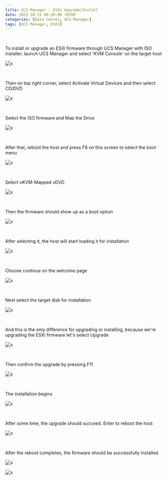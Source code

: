 ```yaml
---
title: UCS Manager - ESXi Upgrade/Install
date: 2023-10-15 08:30:00 +0700
categories: [Data Center, UCS Manager]
tags: [UCS Manager, ESXi]
---
```


<br>

To install or upgrade an ESXi firmware through UCS Manager with ISO installer, launch UCS Manager and select 'KVM Console' on the target host

![x](/static/2023-10-15-ucsm-esxi/01.png)

<br>

Then on top right corner, select Activate Virtual Devices and then select CD/DVD

![x](/static/2023-10-15-ucsm-esxi/02.png)

<br>

Select the ISO firmware and Map the Drive

![x](/static/2023-10-15-ucsm-esxi/03.png)

<br>

After that, reboot the host and press F6 on this screen to select the boot menu

![x](/static/2023-10-15-ucsm-esxi/04.png)

<br>

Select vKVM-Mapped vDVD

![x](/static/2023-10-15-ucsm-esxi/05.png)

<br>

Then the firmware should show up as a boot option

![x](/static/2023-10-15-ucsm-esxi/06.png)

<br>

After selecting it, the host will start loading it for installation

![x](/static/2023-10-15-ucsm-esxi/07.png)

<br>

Choose continue on the welcome page

![x](/static/2023-10-15-ucsm-esxi/08.png)

<br>

Next select the target disk for installation

![x](/static/2023-10-15-ucsm-esxi/09.png)

<br>

And this is the only difference for upgrading or installing, because we're upgrading the ESXi firmware let's select Upgrade

![x](/static/2023-10-15-ucsm-esxi/10.png)

<br>

Then confirm the upgrade by pressing F11

![x](/static/2023-10-15-ucsm-esxi/11.png)

<br>

The installation begins

![x](/static/2023-10-15-ucsm-esxi/12.png)

<br>

After some time, the upgrade should succeed. Enter to reboot the host

![x](/static/2023-10-15-ucsm-esxi/13.png)

<br>

After the reboot completes, the firmware should be successfully installed

![x](/static/2023-10-15-ucsm-esxi/15.png)

![x](/static/2023-10-15-ucsm-esxi/16.png)

<br>


















